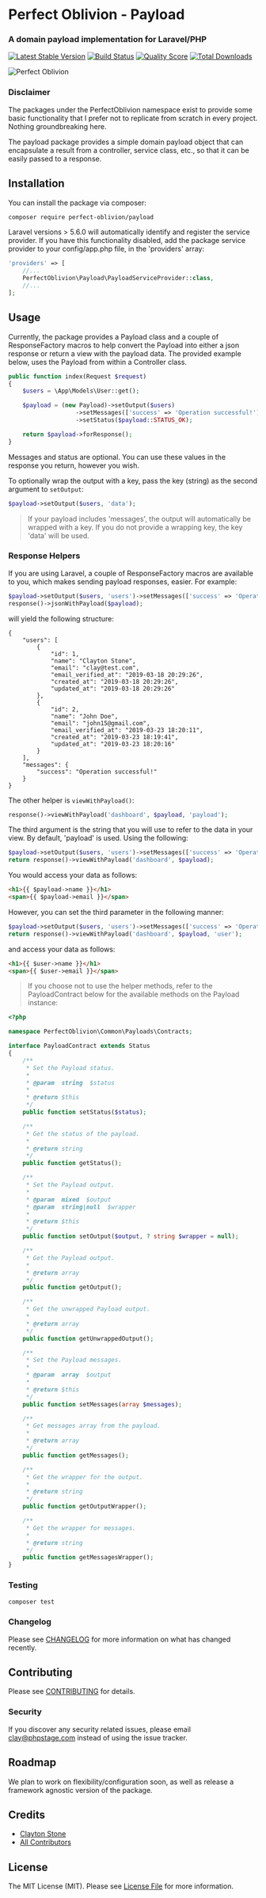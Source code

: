 # Perfect Oblivion - Payload
### A domain payload implementation for Laravel/PHP
[![Latest Stable Version](https://poser.pugx.org/perfect-oblivion/payload/version)](https://packagist.org/packages/perfect-oblivion/payload)
[![Build Status](https://img.shields.io/travis/perfect-oblivion/payload/master.svg)](https://travis-ci.org/perfect-oblivion/payload)
[![Quality Score](https://img.shields.io/scrutinizer/g/perfect-oblivion/payload.svg)](https://scrutinizer-ci.com/g/perfect-oblivion/payload)
[![Total Downloads](https://poser.pugx.org/perfect-oblivion/payload/downloads)](https://packagist.org/packages/perfect-oblivion/payload)

![Perfect Oblivion](https://res.cloudinary.com/phpstage/image/upload/v1554128207/img/Oblivion.png "Perfect Oblivion")

### Disclaimer
The packages under the PerfectOblivion namespace exist to provide some basic functionality that I prefer not to replicate from scratch in every project. Nothing groundbreaking here.

The payload package provides a simple domain payload object that can encapsulate a result from a controller, service class, etc., so that it can be easily passed to a response.

## Installation
You can install the package via composer:

```bash
composer require perfect-oblivion/payload
```

Laravel versions > 5.6.0 will automatically identify and register the service provider.
If you have this functionality disabled, add the package service provider to your config/app.php file, in the 'providers' array:
```php
'providers' => [
    //...
    PerfectOblivion\Payload\PayloadServiceProvider::class,
    //...
];
```

## Usage
Currently, the package provides a Payload class and a couple of ResponseFactory macros to help convert the Payload into either a json response or return a view with the payload data.
The provided example below, uses the Payload from within a Controller class.

```php
public function index(Request $request)
{
    $users = \App\Models\User::get();

    $payload = (new Payload)->setOutput($users)
                   ->setMessages(['success' => 'Operation successful!'])
                   ->setStatus($payload::STATUS_OK);

    return $payload->forResponse();
}
```
Messages and status are optional. You can use these values in the response you return, however you wish.

To optionally wrap the output with a key, pass the key (string) as the second argument to ```setOutput```:
```php
$payload->setOutput($users, 'data');
```
> If your payload includes 'messages', the output will automatically be wrapped with a key. If you do not provide a wrapping key, the key 'data' will be used.

### Response Helpers
If you are using Laravel, a couple of ResponseFactory macros are available to you, which makes sending payload responses, easier.
For example:
```php
$payload->setOutput($users, 'users')->setMessages(['success' => 'Operation Successful!']);
response()->jsonWithPayload($payload);
```
will yield the following structure:
```
{
    "users": [
        {
            "id": 1,
            "name": "Clayton Stone",
            "email": "clay@test.com",
            "email_verified_at": "2019-03-18 20:29:26",
            "created_at": "2019-03-18 20:29:26",
            "updated_at": "2019-03-18 20:29:26"
        },
        {
            "id": 2,
            "name": "John Doe",
            "email": "john15@gmail.com",
            "email_verified_at": "2019-03-23 18:20:11",
            "created_at": "2019-03-23 18:19:41",
            "updated_at": "2019-03-23 18:20:16"
        }
    ],
    "messages": {
        "success": "Operation successful!"
    }
}
```
The other helper is ```viewWithPayload()```:
```php
response()->viewWithPayload('dashboard', $payload, 'payload');
```
The third argument is the string that you will use to refer to the data in your view. By default, 'payload' is used. Using the following:
```php
$payload->setOutput($users, 'users')->setMessages(['success' => 'Operation Successful!']);
return response()->viewWithPayload('dashboard', $payload);
```
You would access your data as follows:
```html
<h1>{{ $payload->name }}</h1>
<span>{{ $payload->email }}</span>
```
However, you can set the third parameter in the following manner:
```php
$payload->setOutput($users, 'users')->setMessages(['success' => 'Operation Successful!']);
return response()->viewWithPayload('dashboard', $payload, 'user');
```
and access your data as follows:
```html
<h1>{{ $user->name }}</h1>
<span>{{ $user->email }}</span>
```

> If you choose not to use the helper methods, refer to the PayloadContract below for the available methods on the Payload instance:
```php
<?php

namespace PerfectOblivion\Common\Payloads\Contracts;

interface PayloadContract extends Status
{
    /**
     * Set the Payload status.
     *
     * @param  string  $status
     *
     * @return $this
     */
    public function setStatus($status);

    /**
     * Get the status of the payload.
     *
     * @return string
     */
    public function getStatus();

    /**
     * Set the Payload output.
     *
     * @param  mixed  $output
     * @param  string|null  $wrapper
     *
     * @return $this
     */
    public function setOutput($output, ? string $wrapper = null);

    /**
     * Get the Payload output.
     *
     * @return array
     */
    public function getOutput();

    /**
     * Get the unwrapped Payload output.
     *
     * @return array
     */
    public function getUnwrappedOutput();

    /**
     * Set the Payload messages.
     *
     * @param  array  $output
     *
     * @return $this
     */
    public function setMessages(array $messages);

    /**
     * Get messages array from the payload.
     *
     * @return array
     */
    public function getMessages();

    /**
     * Get the wrapper for the output.
     *
     * @return string
     */
    public function getOutputWrapper();

    /**
     * Get the wrapper for messages.
     *
     * @return string
     */
    public function getMessagesWrapper();
}
```

### Testing

``` bash
composer test
```

### Changelog

Please see [CHANGELOG](CHANGELOG.md) for more information on what has changed recently.

## Contributing

Please see [CONTRIBUTING](CONTRIBUTING.md) for details.

### Security

If you discover any security related issues, please email clay@phpstage.com instead of using the issue tracker.

## Roadmap

We plan to work on flexibility/configuration soon, as well as release a framework agnostic version of the package.

## Credits

- [Clayton Stone](https://github.com/devcircus)
- [All Contributors](../../contributors)

## License

The MIT License (MIT). Please see [License File](LICENSE.md) for more information.
